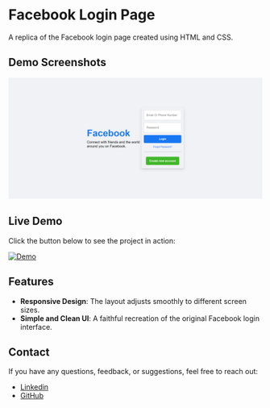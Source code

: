 # Facebook Login Page

A replica of the Facebook login page created using HTML and CSS.

## Demo Screenshots

![Facebook Login Page Screenshot](https://github.com/Daniish-Qureshi/Facebook-Login-Page/blob/main/desktop.png)

## Live Demo

Click the button below to see the project in action:

[![Demo](https://img.shields.io/badge/LIVE-DEMO-black)](https://daniish-qureshi.github.io/Facebook-Login-Page/)

## Features

- **Responsive Design**: The layout adjusts smoothly to different screen sizes.
- **Simple and Clean UI**: A faithful recreation of the original Facebook login interface.

## Contact

If you have any questions, feedback, or suggestions, feel free to reach out:

-  [Linkedin](https://www.linkedin.com/in/danishqureshi786)
-  [GitHub](https://github.com/Daniish-Qureshi)

